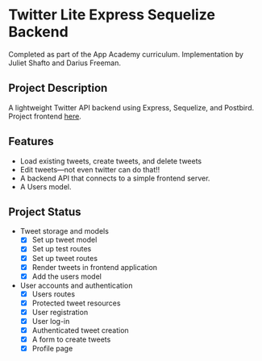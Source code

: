 # Twitter Lite Express Sequelize Backend
Completed as part of the App Academy curriculum. Implementation by Juliet Shafto and Darius Freeman.

## Project Description
A lightweight Twitter API backend using Express, Sequelize, and Postbird. Project frontend [here](https://github.com/jshafto/twitter-lite-frontend).

## Features
- Load existing tweets, create tweets, and delete tweets
- Edit tweets—not even twitter can do that!!
- A backend API that connects to a simple frontend server.
- A Users model.

## Project Status
- Tweet storage and models
    - [x] Set up tweet model
    - [x] Set up test routes
    - [x] Set up tweet routes
    - [x] Render tweets in frontend application
    - [x] Add the users model
- User accounts and authentication
    - [x] Users routes
    - [x] Protected tweet resources
    - [x] User registration
    - [x] User log-in
    - [x] Authenticated tweet creation
    - [x] A form to create tweets
    - [x] Profile page
